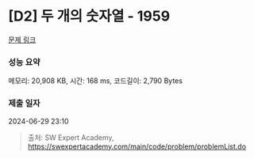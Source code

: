 # [D2] 두 개의 숫자열 - 1959 

[문제 링크](https://swexpertacademy.com/main/code/problem/problemDetail.do?contestProbId=AV5PpoFaAS4DFAUq) 

### 성능 요약

메모리: 20,908 KB, 시간: 168 ms, 코드길이: 2,790 Bytes

### 제출 일자

2024-06-29 23:10



> 출처: SW Expert Academy, https://swexpertacademy.com/main/code/problem/problemList.do